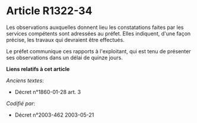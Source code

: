 # Article R1322-34

Les observations auxquelles donnent lieu les constatations faites par les services compétents sont adressées au préfet. Elles
indiquent, d'une façon précise, les travaux qui devraient être effectués.

Le préfet communique ces rapports à l'exploitant, qui est tenu de présenter ses observations dans un délai de quinze jours.

**Liens relatifs à cet article**

_Anciens textes_:

  - Décret n°1860-01-28 art. 3

_Codifié par_:

  - Décret n°2003-462 2003-05-21
